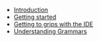 * [Introduction](./introduction.md)
* [Getting started](./getting-started.md)
* [Getting to grips with the IDE](./getting-to-grips-with-the-ide.md)
* [Understanding Grammars](./understanding-grammars.md)
